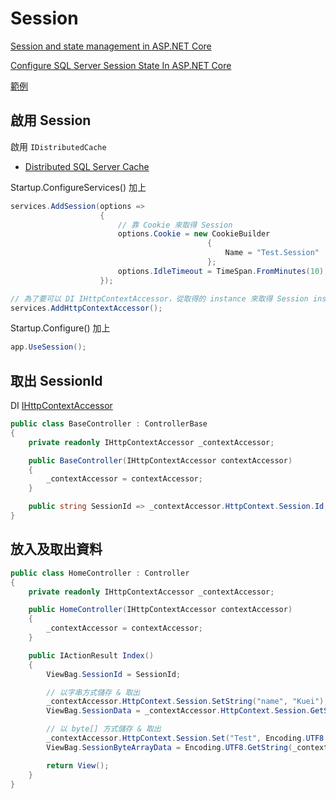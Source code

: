 # Session

[Session and state management in ASP.NET Core](https://docs.microsoft.com/en-us/aspnet/core/fundamentals/app-state#session-state)

[Configure SQL Server Session State In ASP.NET Core](https://www.c-sharpcorner.com/article/configure-sql-server-session-state-in-asp-net-core/)

[範例](https://github.com/ragnakuei/AspNetCoreDistributedSqlServerCacheAndSession)

## 啟用 Session

啟用 `IDistributedCache`

-   [Distributed SQL Server Cache](./Cache/Distributed%20SQL%20Server%20Cache.md)

Startup.ConfigureServices() 加上

```csharp
services.AddSession(options =>
                    {
                        // 靠 Cookie 來取得 Session
                        options.Cookie = new CookieBuilder
                                            {
                                                Name = "Test.Session"
                                            };
                        options.IdleTimeout = TimeSpan.FromMinutes(10);
                    });

// 為了要可以 DI IHttpContextAccessor，從取得的 instance 來取得 Session instance
services.AddHttpContextAccessor();
```

Startup.Configure() 加上

```csharp
app.UseSession();
```

## 取出 SessionId

DI [IHttpContextAccessor](./../../Nuget%20Packages/Microsoft.AspNetCore.Http.IHttpContextAccessor/Microsoft.AspNetCore.Http.IHttpContextAccessor.md)

```csharp
public class BaseController : ControllerBase
{
    private readonly IHttpContextAccessor _contextAccessor;

    public BaseController(IHttpContextAccessor contextAccessor)
    {
        _contextAccessor = contextAccessor;
    }

    public string SessionId => _contextAccessor.HttpContext.Session.Id;
}
```

## 放入及取出資料

```csharp
public class HomeController : Controller
{
    private readonly IHttpContextAccessor _contextAccessor;

    public HomeController(IHttpContextAccessor contextAccessor)
    {
        _contextAccessor = contextAccessor;
    }

    public IActionResult Index()
    {
        ViewBag.SessionId = SessionId;

        // 以字串方式儲存 & 取出
        _contextAccessor.HttpContext.Session.SetString("name", "Kuei");
        ViewBag.SessionData = _contextAccessor.HttpContext.Session.GetString("name");

        // 以 byte[] 方式儲存 & 取出
        _contextAccessor.HttpContext.Session.Set("Test", Encoding.UTF8.GetBytes(DateTime.Now.ToString()));
        ViewBag.SessionByteArrayData = Encoding.UTF8.GetString(_contextAccessor.HttpContext.Session.Get("Test"));

        return View();
    }
}
```
